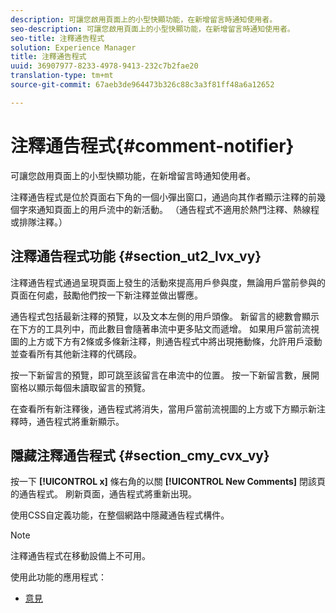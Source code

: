 ```yaml
---
description: 可讓您啟用頁面上的小型快顯功能，在新增留言時通知使用者。
seo-description: 可讓您啟用頁面上的小型快顯功能，在新增留言時通知使用者。
seo-title: 注釋通告程式
solution: Experience Manager
title: 注釋通告程式
uuid: 36907977-8233-4978-9413-232c7b2fae20
translation-type: tm+mt
source-git-commit: 67aeb3de964473b326c88c3a3f81ff48a6a12652

---
```



# 注釋通告程式{#comment-notifier}

可讓您啟用頁面上的小型快顯功能，在新增留言時通知使用者。

注釋通告程式是位於頁面右下角的一個小彈出窗口，通過向其作者顯示注釋的前幾個字來通知頁面上的用戶流中的新活動。 （通告程式不適用於熱門注釋、熱線程或排隊注釋。）

## 注釋通告程式功能 {#section_ut2_lvx_vy}

注釋通告程式通過呈現頁面上發生的活動來提高用戶參與度，無論用戶當前參與的頁面在何處，鼓勵他們按一下新注釋並做出響應。

通告程式包括最新注釋的預覽，以及文本左側的用戶頭像。 新留言的總數會顯示在下方的工具列中，而此數目會隨著串流中更多貼文而遞增。 如果用戶當前流視圖的上方或下方有2條或多條新注釋，則通告程式中將出現捲動條，允許用戶滾動並查看所有其他新注釋的代碼段。

按一下新留言的預覽，即可跳至該留言在串流中的位置。 按一下新留言數，展開窗格以顯示每個未讀取留言的預覽。

在查看所有新注釋後，通告程式將消失，當用戶當前流視圖的上方或下方顯示新注釋時，通告程式將重新顯示。

## 隱藏注釋通告程式 {#section_cmy_cvx_vy}

按一下 **[!UICONTROL x]** 條右角的以關 **[!UICONTROL New Comments]** 閉該頁的通告程式。 刷新頁面，通告程式將重新出現。

使用CSS自定義功能，在整個網路中隱藏通告程式構件。

>[!NOTE]
>
>注釋通告程式在移動設備上不可用。



使用此功能的應用程式：

* [意見](/help/using/c-about-apps/c-comments/c-comments.md)

